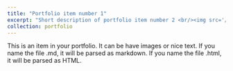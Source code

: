 ```yaml
---
title: "Portfolio item number 1"
excerpt: "Short description of portfolio item number 2 <br/><img src='/images/map.png'>"
collection: portfolio
---
```


This is an item in your portfolio. It can be have images or nice text. If you name the file .md, it will be parsed as markdown. If you name the file .html, it will be parsed as HTML. 
